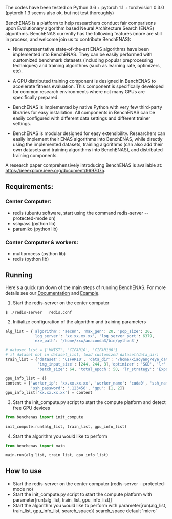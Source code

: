 The codes have been tested on Python 3.6 + pytorch 1.1 + torchvision 0.3.0 (pytorch 1.3 seems also ok, but not test thoroughly)

BenchENAS is a platform to help researchers conduct fair comparisons upon Evolutionary algorithm based Neural Architecture Search (ENAS) algorithms. BenchENAS currently has the following features (more are still in process, and welcome join us to contribute BenchENAS):
 -  Nine representative state-of-the-art ENAS algorithms have been implemented into BenchENAS. They can be easily performed with customized benchmark datasets (including popular preprocessing techniques) and training algorithms (such as learning rate, optimizers, etc).

 - A GPU distributed training component is designed in BenchENAS to accelerate fitness evaluation. This component is specifically developed for common research environments where not many GPUs are specifically prepared.

 - BenchENAS is implemented by native Python with very few third-party libraries for easy installation. All components in BenchENAS can be easily configured with different data settings and different trainer settings.

 - BenchENAS is modular designed for easy extensibility. Researchers can easily implement their ENAS algorithms into BenchENAS, while directly using the implemented datasets, training algorithms (can also add their own datasets and training algorithms into BenchENAS), and distributed training components.

A research paper comprehensively introducing BenchENAS is available at: https://ieeexplore.ieee.org/document/9697075.

 ## Requirements:

 ### Center Computer:
   - redis (ubuntu software, start using the command redis-server --protected-mode on)
   - sshpass (python lib)
   - paramiko (python lib)

 ### Conter Computer & workers:
   - multiprocess (python lib)
   - redis (python lib)

## Running

Here's a quick run down of the main steps of running BenchENAS. For more details see our [Documentation](https://benchenas.com/api/modules.html/) and [Example](https://benchenas.com/).

1. Start the redis-server on the center computer

```
$ ./redis-server   redis.conf
```

2. Initialize configuration of the algorithm and training parameters

```python
alg_list = {'algorithm': 'aecnn', 'max_gen': 20, 'pop_size': 20,
            'log_server': 'xx.xx.xx.xx', 'log_server_port': 6379,
            'exe_path': '/home/xxx/anaconda3/bin/python3'}

# dataset_list = ['MNIST', 'CIFAR10', 'CIFAR100']
# if dataset not in dataset_list, load customized dataset(data_dir)
train_list = {'dataset': 'CIFAR10', 'data_dir': '/home/xiaoyang/eye_dataset', 
              'img_input_size': [244, 244, 3],'optimizer': 'SGD', 'lr': 0.025,
              'batch_size': 64, 'total_epoch': 50, 'lr_strategy': 'ExponentialLR'}

gpu_info_list = {}
content = {'worker_ip': 'xx.xx.xx.xx', 'worker_name': 'cuda0', 'ssh_name': 'xxx',
           'ssh_password': '.123456', 'gpu': [1, 2]}
gpu_info_list['xx.xx.xx.xx'] = content
```

3. Start the init_compute.py script to start the compute platform and detect free GPU devices

```python
from benchenas import init_compute

init_compute.run(alg_list, train_list, gpu_info_list)
```

4. Start the algorithm you would like to perform

```python
from benchenas import main

main.run(alg_list, train_list, gpu_info_list)
```
## How to use
- Start the redis-server on the center computer (redis-server --protected-mode no)
- Start the init_compute.py script to start the compute platform with parameter[run(alg_list,  train_list,  gpu_info_list)]
- Start the algorithm you would like to perform with parameter[run(alg_list,  train_list,  gpu_info_list, search_space)] search_space default 'micro' 